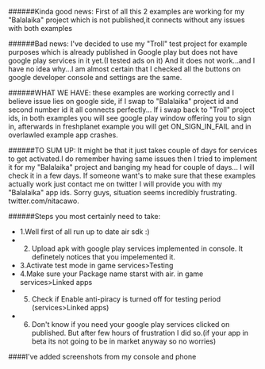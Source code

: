 ######Kinda good news:
First of all this 2 examples are working for my "Balalaika" project which is not published,it connects without any issues with both examples

######Bad news:
I've decided to use my "Troll" test project for example purposes which is already published in Google play but does not have google play services in it yet.(I tested ads on it)
And it does not work...and I have no idea why...I am almost certain that I checked all the buttons on google developer console and settings are the same.

######WHAT WE HAVE: 
these examples are working correctly and I believe issue lies on google side, if I swap to "Balalaika" project id and  second number id it all connects perfectly...
If i swap back to "Troll" project ids, in both examples you will see google play window offering you to sign in, afterwards
in freshplanet example you will get ON_SIGN_IN_FAIL and in overlawled example app crashes.

######TO SUM UP:
It might be that it just takes couple of days for services to get activated.I do remember having same issues then I tried to implement it for my "Balalaika" project and banging my head for couple of days...
I will check it in a few days. If someone want's to make sure that these examples actually work just contact me on twitter 
I will provide you with my "Balalaika" app ids. Sorry guys, situation seems incredibly frustrating.
twitter.com/nitacawo.

######Steps you most certainly need to take:
* 1.Well first of all run up to date air sdk :)
* 2. Upload apk with google play services implemented in console. It definetely notices that you impelemented it.
* 3.Activate test mode in game services>Testing
* 4.Make sure your Package name starst with air. in game services>Linked apps
* 5. Check if Enable anti-piracy is turned off for testing period (services>Linked apps)
* 6. Don't know if you need your google play services clicked on published. But after few hours of frustration I did so.(if your app in beta its not going to be in market anyway so no worries)

####I've added screenshots from my console and phone


